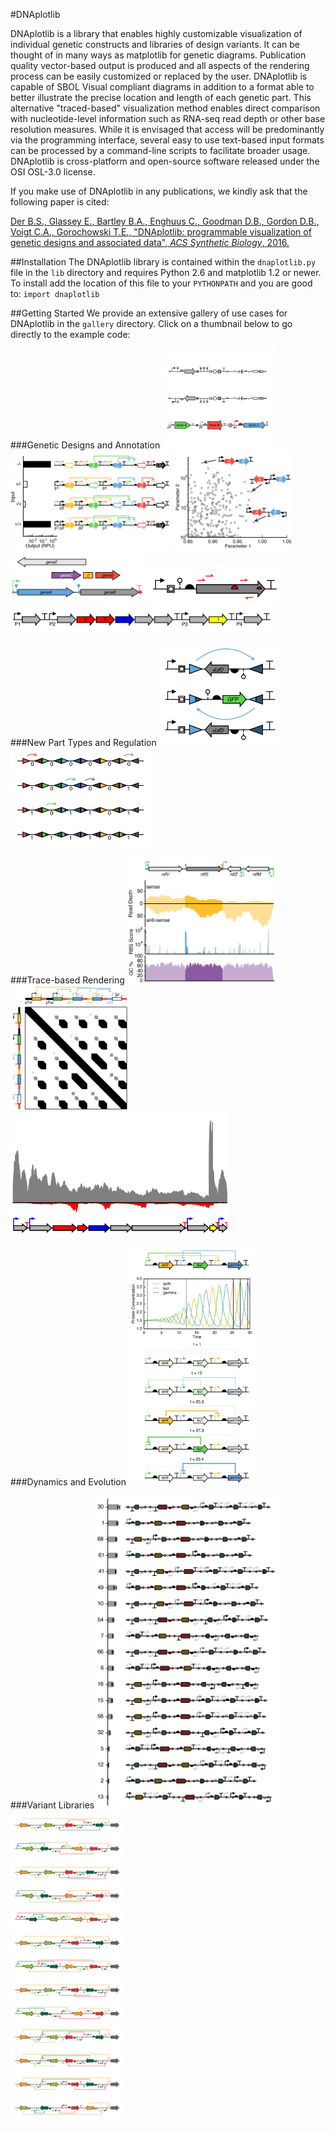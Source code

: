 #DNAplotlib

DNAplotlib is a library that enables highly customizable visualization of individual genetic constructs and libraries of design variants. It can be thought of in many ways as matplotlib for genetic diagrams. Publication quality vector-based output is produced and all aspects of the rendering process can be easily customized or replaced by the user. DNAplotlib is capable of SBOL Visual compliant diagrams in addition to a format able to better illustrate the precise location and length of each genetic part. This alternative "traced-based" visualization method enables direct comparison with nucleotide-level information such as RNA-seq read depth or other base resolution measures. While it is envisaged that access will be predominantly via the programming interface, several easy to use text-based input formats can be processed by a command-line scripts to facilitate broader usage. DNAplotlib is cross-platform and open-source software released under the OSI OSL-3.0 license.

If you make use of DNAplotlib in any publications, we kindly ask that the following paper is cited:

<a href="http://pubs.acs.org/doi/abs/10.1021/acssynbio.6b00252">Der B.S., Glassey E., Bartley B.A., Enghuus C., Goodman D.B., Gordon D.B., Voigt C.A., Gorochowski T.E., "DNAplotlib: programmable visualization of genetic designs and associated data", _ACS Synthetic Biology_, 2016.</a>

##Installation
The DNAplotlib library is contained within the `dnaplotlib.py` file in the `lib` directory and requires Python 2.6 and matplotlib 1.2 or newer. To install add the location of this file to your `PYTHONPATH` and you are good to: `import dnaplotlib`

##Getting Started
We provide an extensive gallery of use cases for DNAplotlib in the `gallery` directory. Click on a thumbnail below to go directly to the example code:

###Genetic Designs and Annotation
<a href="gallery/all_parts"><img src="gallery/all_parts/all_parts.png" height="160px"/></a>
<a href="gallery/xnor_truthtable"><img src="gallery/xnor_truthtable/xnor_truthtable.png" height="160px"/></a>
<a href="gallery/scatter_annotate"><img src="gallery/scatter_annotate/scatter_annotate.png" height="160px"/></a>
<a href="gallery/offset_features"><img src="gallery/offset_features/offset_features_y_offset.png" height="80px"/></a>
<a href="gallery/annotate_design"><img src="gallery/annotate_design/annotate_design.png" height="60px"/></a>
<a href="gallery/input_gff"><img src="gallery/input_gff/input_gff.png" height="50px"/></a>

###New Part Types and Regulation
<a href="gallery/recombinase_not_gate"><img src="gallery/recombinase_not_gate/recombinase_not_gate.png" height="160px"/></a>
<a href="gallery/recombinase_array"><img src="gallery/recombinase_array/recombinase_array.png" height="160px"/></a>

###Trace-based Rendering
<a href="gallery/multiple_traces"><img src="gallery/multiple_traces/multiple_traces.png" height="200px"/></a>
<a href="gallery/rotated_design"><img src="gallery/rotated_design/rotated_design.png" height="200px"/></a>
<a href="gallery/input_bed"><img src="gallery/input_bed/input_bed.png" height="200px"/></a>

###Dynamics and Evolution
<a href="gallery/repressilator_animate"><img src="gallery/repressilator_animate/repressilator_animate.png" height="380px"/></a>

###Variant Libraries
<a href="gallery/variants_library"><img src="gallery/variants_library/variants_library.png" height="500px"/></a>
<a href="gallery/order_orientation_library"><img src="gallery/order_orientation_library/order_orientation_library.png" height="500px"/></a>

